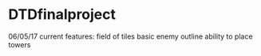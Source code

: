 # DTDfinalproject

06/05/17
    current features:
	field of tiles
	basic enemy outline
	ability to place towers
